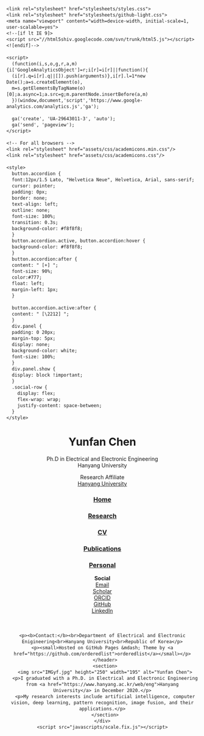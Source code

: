 <html lang="en">
  <head>
  <script src="https://use.fontawesome.com/baff6f55f5.js"></script>
    <meta charset="utf-8">
    <meta http-equiv="X-UA-Compatible" content="IE=edge">
    <title>Yunfan Chen by yunfanchen</title>

    <link rel="stylesheet" href="stylesheets/styles.css">
    <link rel="stylesheet" href="stylesheets/github-light.css">
    <meta name="viewport" content="width=device-width, initial-scale=1, user-scalable=yes">
    <!--[if lt IE 9]>
    <script src="//html5shiv.googlecode.com/svn/trunk/html5.js"></script>
    <![endif]-->

    <script>
      (function(i,s,o,g,r,a,m){i['GoogleAnalyticsObject']=r;i[r]=i[r]||function(){
      (i[r].q=i[r].q||[]).push(arguments)},i[r].l=1*new Date();a=s.createElement(o),
      m=s.getElementsByTagName(o)[0];a.async=1;a.src=g;m.parentNode.insertBefore(a,m)
      })(window,document,'script','https://www.google-analytics.com/analytics.js','ga');

      ga('create', 'UA-29643011-3', 'auto');
      ga('send', 'pageview');
    </script>

    <!-- For all browsers -->
    <link rel="stylesheet" href="assets/css/academicons.min.css"/>
    <link rel="stylesheet" href="assets/css/academicons.css"/>

    <style>
      button.accordion {
      font:12px/1.5 Lato, "Helvetica Neue", Helvetica, Arial, sans-serif;
      cursor: pointer;
      padding: 0px;
      border: none;
      text-align: left;
      outline: none;
      font-size: 100%;
      transition: 0.3s;
      background-color: #f8f8f8;
      }
      button.accordion.active, button.accordion:hover {
      background-color: #f8f8f8;
      }
      button.accordion:after {
      content: " [+] ";
      font-size: 90%;
      color:#777;
      float: left;
      margin-left: 1px;
      }

      button.accordion.active:after {
      content: " [\2212] ";
      }
      div.panel {
      padding: 0 20px;
      margin-top: 5px;
      display: none;
      background-color: white;
      font-size: 100%;
      }
      div.panel.show {
      display: block !important;
      }
      .social-row {
        display: flex;
        flex-wrap: wrap;
        justify-content: space-between;
      }
    </style>
  </head>
  <body>
    <div class="wrapper">
      <header>
        <h1>Yunfan Chen</h1>
        <p>Ph.D in Electrical and Electronic Engineering<br>Hanyang University</p>
        <p>Research Affiliate<br><a href="https://www.hanyang.ac.kr/web/eng">Hanyang University</a></p>
    <h3><a href="https://joysilver.github.io/yunfanchen/">Home</a></h3>
        <h3><a href="https://joysilver.github.io/yunfanchen/research.html">Research</a></h3>
    <h3><a href="https://joysilver.github.io/yunfanchen/research/CV.pdf">CV</a></h3>  
        <h3><a href="https://joysilver.github.io/yunfanchen/Publications.html">Publications</a></h3> 
        <h3><a href="https://joysilver.github.io/yunfanchen/personal.html">Personal</a></h3>
    <b>Social</b><br>
        <div class="social-row">
          <a href="mailto:chenyunfan@hanyang.ac.kr" class="author-social" target="_blank"><i class="fa fa-fw fa-envelope-square"></i> Email</a><br>
          <a href="https://scholar.google.com/citations?user=jM0qv0IAAAAJ&hl=en" target="_blank"><i class="ai ai-fw ai-google-scholar-square"></i> Scholar</a><br>
          <a href="https://orcid.org/0000-0003-4808-6352"><i class="ai ai-fw ai-orcid-square"></i> ORCID</a><br>
          <a href="https://github.com/Joysilver"><i class="fa fa-fw fa-github-square"></i> GitHub</a><br>
          <a href="https://www.linkedin.com/in/yunfan-chen-53b49a180/" class="author-social" target="_blank"><i class="fa fa-fw fa-linkedin-square"></i> LinkedIn</a><br>
          <br>
        </div>
        <br>

    <p><b>Contact:</b><br>Department of Electrical and Electronic Enigineering<br>Hanyang University<br>Republic of Korea</p>
    <p><small>Hosted on GitHub Pages &mdash; Theme by <a href="https://github.com/orderedlist">orderedlist</a></small></p>
      </header>
      <section>
      <img src="IMGyf.jpg" height="250" width="195" alt="Yunfan Chen">
      <p>I graduated with a Ph.D. in Electrical and Electronic Engineering from <a href="https://www.hanyang.ac.kr/web/eng">Hanyang University</a> in December 2020.</p>
      <p>My research interests include artificial intelligence, computer vision, deep learning, pattern recognition, image fusion, and their applications.</p>
      </section>
    </div>
    <script src="javascripts/scale.fix.js"></script>
  </body>
</html>
